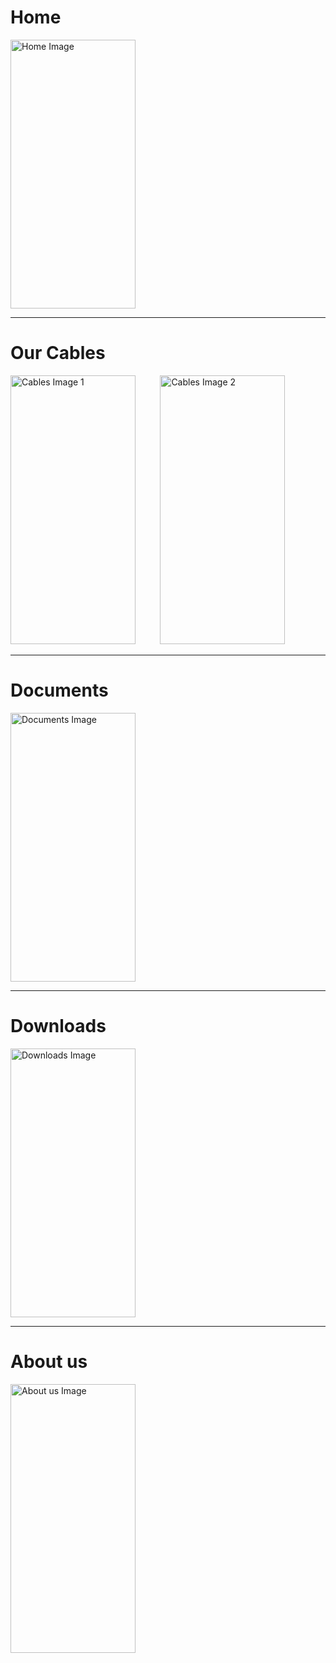 # Home

<img src="https://github.com/loaihabb/Internship---Jeddah-Cables-Company-App/assets/79014104/41c40208-67c9-4d6e-977d-028282fe01ef" alt="Home Image" width="200" height="430">

---

# Our Cables

<img src="https://github.com/loaihabb/Internship---Jeddah-Cables-Company-App/assets/79014104/d47d35d8-c848-4d42-8062-622e3cef9cdb" alt="Cables Image 1" width="200" height="430" >&nbsp;&nbsp;&nbsp;&nbsp;&nbsp;&nbsp;&nbsp;&nbsp;&nbsp;
<img src="https://github.com/loaihabb/Internship---Jeddah-Cables-Company-App/assets/79014104/fc56ff2e-9190-44ed-90e8-237f059d6f7a" alt="Cables Image 2" width="200" height="430">

---

# Documents

<img src="https://github.com/loaihabb/Internship---Jeddah-Cables-Company-App/assets/79014104/19fd1f23-ecf7-4eaa-9827-f5b7483c2286" alt="Documents Image" width="200" height="430">

---

# Downloads

<img src="https://github.com/loaihabb/Internship---Jeddah-Cables-Company-App/assets/79014104/9cdb7113-c5d4-4a60-b356-e0a08672d9d5" alt="Downloads Image" width="200" height="430">

---

# About us

<img src="https://github.com/loaihabb/Internship---Jeddah-Cables-Company-App/assets/79014104/cb576957-188b-48b7-bacc-7fcad82da04a" alt="About us Image" width="200" height="430">
